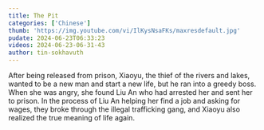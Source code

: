 ```yaml
---
title: The Pit
categories: ['Chinese']
thumb: 'https://img.youtube.com/vi/IlKysNsaFKs/maxresdefault.jpg'
pudate: 2024-06-23T06:33:23
videos: 2024-06-23-06-31-43
author: tin-sokhavuth
---
```

After being released from prison, Xiaoyu, the thief of the rivers and lakes, wanted to be a new man and start a new life, but he ran into a greedy boss. When she was angry, she found Liu An who had arrested her and sent her to prison. In the process of Liu An helping her find a job and asking for wages, they broke through the illegal trafficking gang, and Xiaoyu also realized the true meaning of life again.